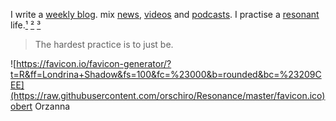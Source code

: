I write a [weekly blog](https://orschiro.wordpress.com/). mix [news](https://m.simplepie.org/?feed=http%3A%2F%2Ffeed.informer.com%2Fdigests%2FQFNTQVYOWR%2Ffeeder.rss), [videos](http://www.feedbucket.com/?src=http%3A%2F%2Ffeed.informer.com%2Fdigests%2F520RAMSOKD%2Ffeeder.rss) and [podcasts](https://player.fm/orschiro/filter/all). I practise a [resonant](https://en.wikipedia.org/wiki/Resonance_(Sociology)) life.[¹](https://www.youtube.com/watch?v=VYjwQm_oTu4) [²](https://youtu.be/sP4-M0bgplg) [³](https://youtu.be/OXLLey7mo-g)

> The hardest practice is to just be.

![https://favicon.io/favicon-generator/?t=R&ff=Londrina+Shadow&fs=100&fc=%23000&b=rounded&bc=%23209CEE](https://raw.githubusercontent.com/orschiro/Resonance/master/favicon.ico)obert Orzanna

